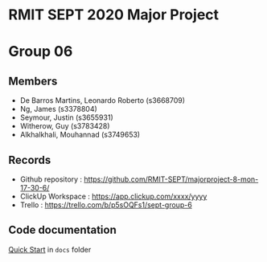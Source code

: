 # RMIT SEPT 2020 Major Project

# Group 06

## Members
* De Barros Martins, Leonardo Roberto (s3668709)
* Ng, James (s3378804)
* Seymour, Justin (s3655931)
* Witherow, Guy (s3783428)
* Alkhalkhali, Mouhannad (s3749653)

## Records

* Github repository : https://github.com/RMIT-SEPT/majorproject-8-mon-17-30-6/
* ClickUp Workspace : https://app.clickup.com/xxxx/yyyy
* Trello : https://trello.com/b/p5sOQFs1/sept-group-6

## Code documentation

[Quick Start](/docs/README.md) in `docs` folder
